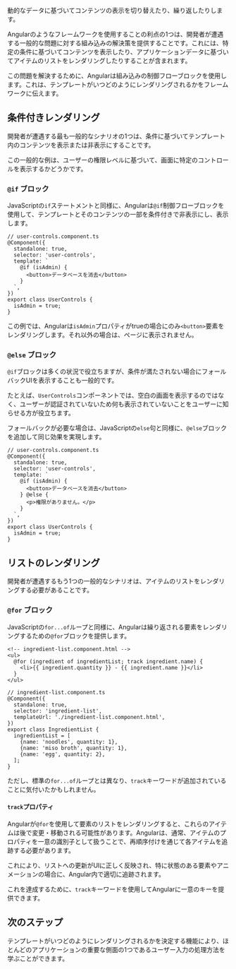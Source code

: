 <docs-decorative-header title="条件分岐とループ" imgSrc="adev/src/assets/images/directives.svg"> <!-- markdownlint-disable-line -->
動的なデータに基づいてコンテンツの表示を切り替えたり、繰り返したりします。
</docs-decorative-header>

Angularのようなフレームワークを使用することの利点の1つは、開発者が遭遇する一般的な問題に対する組み込みの解決策を提供することです。これには、特定の条件に基づいてコンテンツを表示したり、アプリケーションデータに基づいてアイテムのリストをレンダリングしたりすることが含まれます。

この問題を解決するために、Angularは組み込みの制御フローブロックを使用します。これは、テンプレートがいつどのようにレンダリングされるかをフレームワークに伝えます。

## 条件付きレンダリング

開発者が遭遇する最も一般的なシナリオの1つは、条件に基づいてテンプレート内のコンテンツを表示または非表示にすることです。

この一般的な例は、ユーザーの権限レベルに基づいて、画面に特定のコントロールを表示するかどうかです。

### `@if` ブロック

JavaScriptの`if`ステートメントと同様に、Angularは`@if`制御フローブロックを使用して、テンプレートとそのコンテンツの一部を条件付きで非表示にし、表示します。

```angular-ts
// user-controls.component.ts
@Component({
  standalone: true,
  selector: 'user-controls',
  template: `
    @if (isAdmin) {
      <button>データベースを消去</button>
    }
  `,
})
export class UserControls {
  isAdmin = true;
}
```

この例では、Angularは`isAdmin`プロパティがtrueの場合にのみ`<button>`要素をレンダリングします。それ以外の場合は、ページに表示されません。

### `@else` ブロック

`@if`ブロックは多くの状況で役立ちますが、条件が満たされない場合にフォールバックUIを表示することも一般的です。

たとえば、`UserControls`コンポーネントでは、空白の画面を表示するのではなく、ユーザーが認証されていないため何も表示されていないことをユーザーに知らせる方が役立ちます。

フォールバックが必要な場合は、JavaScriptの`else`句と同様に、`@else`ブロックを追加して同じ効果を実現します。

```angular-ts
// user-controls.component.ts
@Component({
  standalone: true,
  selector: 'user-controls',
  template: `
    @if (isAdmin) {
      <button>データベースを消去</button>
    } @else {
      <p>権限がありません。</p>
    }
  `,
})
export class UserControls {
  isAdmin = true;
}
```

## リストのレンダリング

開発者が遭遇するもう1つの一般的なシナリオは、アイテムのリストをレンダリングする必要があることです。

### `@for` ブロック

JavaScriptの`for...of`ループと同様に、Angularは繰り返される要素をレンダリングするための`@for`ブロックを提供します。

```angular-html
<!-- ingredient-list.component.html -->
<ul>
  @for (ingredient of ingredientList; track ingredient.name) {
    <li>{{ ingredient.quantity }} - {{ ingredient.name }}</li>
  }
</ul>
```

```angular-ts
// ingredient-list.component.ts
@Component({
  standalone: true,
  selector: 'ingredient-list',
  templateUrl: './ingredient-list.component.html',
})
export class IngredientList {
  ingredientList = [
    {name: 'noodles', quantity: 1},
    {name: 'miso broth', quantity: 1},
    {name: 'egg', quantity: 2},
  ];
}
```

ただし、標準の`for...of`ループとは異なり、`track`キーワードが追加されていることに気付いたかもしれません。

#### `track`プロパティ

Angularが`@for`を使用して要素のリストをレンダリングすると、これらのアイテムは後で変更・移動される可能性があります。Angularは、通常、アイテムのプロパティを一意の識別子として扱うことで、再順序付けを通じて各アイテムを追跡する必要があります。

これにより、リストへの更新がUIに正しく反映され、特に状態のある要素やアニメーションの場合に、Angular内で適切に追跡されます。

これを達成するために、`track`キーワードを使用してAngularに一意のキーを提供できます。

## 次のステップ

テンプレートがいつどのようにレンダリングされるかを決定する機能により、ほとんどのアプリケーションの重要な側面の1つであるユーザー入力の処理方法を学ぶことができます。

<docs-pill-row>
  <docs-pill title="ユーザーインタラクションの処理" href="essentials/handling-user-interaction" />
</docs-pill-row>

